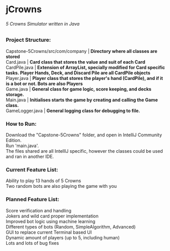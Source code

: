 # jCrowns 
###### 5 Crowns Simulator written in Java

### Project Structure:
Capstone-5Crowns/src/com/company | **Directory where all classes are stored** <br/>
Card.java  | **Card class that stores the value and suit of each Card** <br/>
CardPile.java | **Extension of ArrayList, specially modified for Card specific tasks. Player Hands, Deck, and Discard Pile are all CardPile objects**<br/>
Player.java | **Player class that stores the player's hand (CardPile), and if it is a bot or not. Bots are also Players**<br/>
Game.java | **General class for game logic, score keeping, and decks storage.**<br/>
Main.java | **Initialises starts the game by creating and calling the Game class.**<br/>
GameLogger.java | **General logging class for debugging to file.**<br/>

### How to Run:
Download the "Capstone-5Crowns" folder, and open in IntelliJ Community Edition. <br/>
Run 'main.java'. <br/>
The files shared are all IntellIJ specific, however the classes could be used and ran in another IDE. <br/>

### Current Feature List:
Ability to play 13 hands of 5 Crowns<br/>
Two random bots are also playing the game with you<br/>

### Planned Feature List:
Score verification and handling<br/>
Jokers and wild card proper implementation<br/>
Improved bot logic using machine learning<br/>
Different types of bots (Random, SimpleAlgorithm, Advanced)<br/>
GUI to replace current Terminal based UI<br/>
Dynamic amount of players (up to 5, including human)<br/>
Lots and lots of bug fixes<br/>


